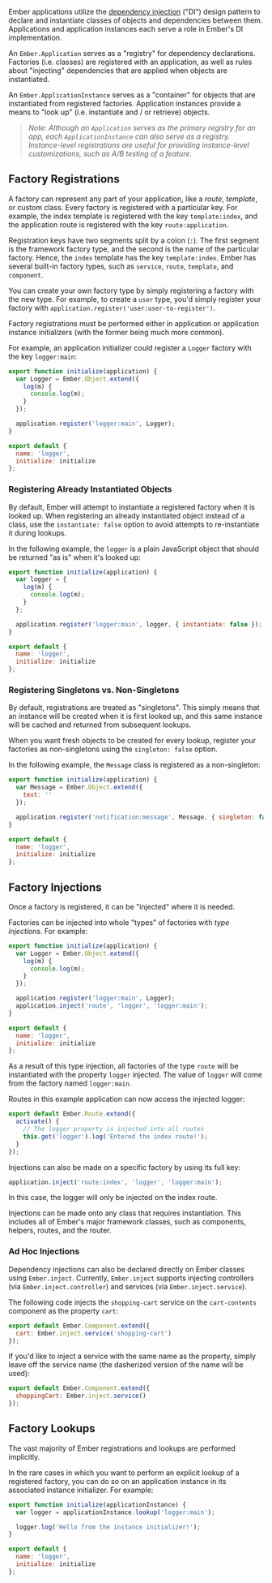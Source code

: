 Ember applications utilize the [dependency
injection](https://en.wikipedia.org/wiki/Dependency_injection) ("DI") design
pattern to declare and instantiate classes of objects and dependencies between
them. Applications and application instances each serve a role in Ember's DI
implementation.

An `Ember.Application` serves as a "registry" for dependency declarations.
Factories (i.e. classes) are registered with an application, as well as rules
about "injecting" dependencies that are applied when objects are instantiated.

An `Ember.ApplicationInstance` serves as a "container" for objects that are
instantiated from registered factories. Application instances provide a means to
"look up" (i.e. instantiate and / or retrieve) objects.

> _Note: Although an `Application` serves as the primary registry for an app,
each `ApplicationInstance` can also serve as a registry. Instance-level
registrations are useful for providing instance-level customizations, such as
A/B testing of a feature._

## Factory Registrations

A factory can represent any part of your application, like a _route_,
_template_, or custom class. Every factory is registered with a particular key.
For example, the index template is registered with the key `template:index`, and
the application route is registered with the key `route:application`.

Registration keys have two segments split by a colon (`:`). The first segment is
the framework factory type, and the second is the name of the particular
factory. Hence, the `index` template has the key `template:index`. Ember has
several built-in factory types, such as `service`, `route`, `template`, and
`component`.

You can create your own factory type by simply registering a factory with the
new type. For example, to create a `user` type, you'd simply register your
factory with `application.register('user:user-to-register')`.

Factory registrations must be performed either in application or application
instance initializers (with the former being much more common).

For example, an application initializer could register a `Logger` factory with
the key `logger:main`:

```app/initializers/logger.js
export function initialize(application) {
  var Logger = Ember.Object.extend({
    log(m) {
      console.log(m);
    }
  });

  application.register('logger:main', Logger);
}

export default {
  name: 'logger',
  initialize: initialize
};
```

### Registering Already Instantiated Objects

By default, Ember will attempt to instantiate a registered factory when it is
looked up. When registering an already instantiated object instead of a class,
use the `instantiate: false` option to avoid attempts to re-instantiate it
during lookups.

In the following example, the `logger` is a plain JavaScript object that should
be returned "as is" when it's looked up:

```app/initializers/logger.js
export function initialize(application) {
  var logger = {
    log(m) {
      console.log(m);
    }
  };

  application.register('logger:main', logger, { instantiate: false });
}

export default {
  name: 'logger',
  initialize: initialize
};
```

### Registering Singletons vs. Non-Singletons

By default, registrations are treated as "singletons". This simply means that
an instance will be created when it is first looked up, and this same instance
will be cached and returned from subsequent lookups.

When you want fresh objects to be created for every lookup, register your
factories as non-singletons using the `singleton: false` option.

In the following example, the `Message` class is registered as a non-singleton:

```app/initializers/logger.js
export function initialize(application) {
  var Message = Ember.Object.extend({
    text: ''
  });

  application.register('notification:message', Message, { singleton: false });
}

export default {
  name: 'logger',
  initialize: initialize
};
```

## Factory Injections

Once a factory is registered, it can be "injected" where it is needed.

Factories can be injected into whole "types" of factories with *type
injections*. For example:

```app/initializers/logger.js
export function initialize(application) {
  var Logger = Ember.Object.extend({
    log(m) {
      console.log(m);
    }
  });

  application.register('logger:main', Logger);
  application.inject('route', 'logger', 'logger:main');
}

export default {
  name: 'logger',
  initialize: initialize
};
```

As a result of this type injection, all factories of the type `route` will be
instantiated with the property `logger` injected. The value of `logger` will
come from the factory named `logger:main`.

Routes in this example application can now access the injected logger:

```app/routes/index.js
export default Ember.Route.extend({
  activate() {
    // The logger property is injected into all routes
    this.get('logger').log('Entered the index route!');
  }
});
```

Injections can also be made on a specific factory by using its full key:

```js
application.inject('route:index', 'logger', 'logger:main');
```

In this case, the logger will only be injected on the index route.

Injections can be made onto any class that requires instantiation. This includes
all of Ember's major framework classes, such as components, helpers, routes, and
the router.

### Ad Hoc Injections

Dependency injections can also be declared directly on Ember classes using
`Ember.inject`. Currently, `Ember.inject` supports injecting controllers (via
`Ember.inject.controller`) and services (via `Ember.inject.service`).

The following code injects the `shopping-cart` service on the `cart-contents`
component as the property `cart`:

```app/components/cart-contents.js
export default Ember.Component.extend({
  cart: Ember.inject.service('shopping-cart')
});
```

If you'd like to inject a service with the same name as the property, simply
leave off the service name (the dasherized version of the name will be used):

```app/components/cart-contents.js
export default Ember.Component.extend({
  shoppingCart: Ember.inject.service()
});
```

## Factory Lookups

The vast majority of Ember registrations and lookups are performed implicitly.

In the rare cases in which you want to perform an explicit lookup of a
registered factory, you can do so on an application instance in its associated
instance initializer. For example:

```app/instance-initializers/logger.js
export function initialize(applicationInstance) {
  var logger = applicationInstance.lookup('logger:main');

  logger.log('Hello from the instance initializer!');
}

export default {
  name: 'logger',
  initialize: initialize
};
```
